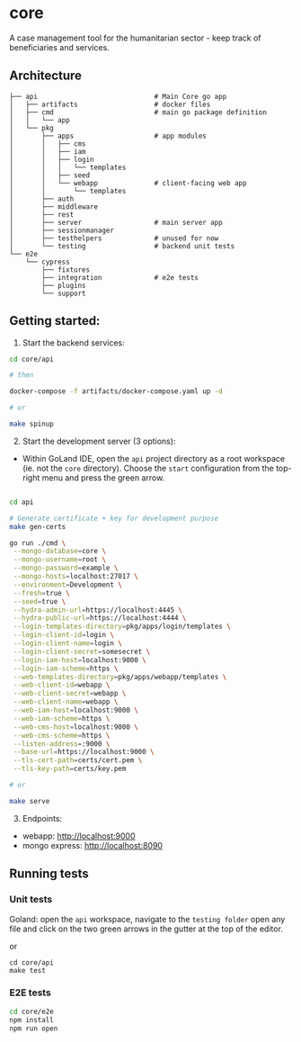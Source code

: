# core
A case management tool for the humanitarian sector - keep track of beneficiaries and services.

## Architecture

```
├── api                             # Main Core go app
│   ├── artifacts                   # docker files
│   ├── cmd                         # main go package definition
│   │   └── app
│   └── pkg                         
│       ├── apps                    # app modules    
│       │   ├── cms             
│       │   ├── iam
│       │   ├── login
│       │   │   └── templates
│       │   ├── seed
│       │   └── webapp              # client-facing web app
│       │       └── templates
│       ├── auth
│       ├── middleware
│       ├── rest
│       ├── server                  # main server app
│       ├── sessionmanager
│       ├── testhelpers             # unused for now
│       └── testing                 # backend unit tests
└── e2e                 
    └── cypress
        ├── fixtures
        ├── integration             # e2e tests
        ├── plugins
        └── support
```

## Getting started:

1. Start the backend services:
```bash
cd core/api

# then

docker-compose -f artifacts/docker-compose.yaml up -d

# or

make spinup
```


2. Start the development server (3 options):
 - Within GoLand IDE, open the `api` project directory as a root workspace (ie. not the `core` directory). Choose the `start` configuration from the top-right menu and press the green arrow.
 
 ```bash

 cd api
 
 # Generate certificate + key for development purpose
 make gen-certs

 go run ./cmd \
  --mongo-database=core \
  --mongo-username=root \
  --mongo-password=example \
  --mongo-hosts=localhost:27017 \
  --environment=Development \
  --fresh=true \
  --seed=true \
  --hydra-admin-url=https://localhost:4445 \
  --hydra-public-url=https://localhost:4444 \
  --login-templates-directory=pkg/apps/login/templates \
  --login-client-id=login \
  --login-client-name=login \
  --login-client-secret=somesecret \
  --login-iam-host=localhost:9000 \
  --login-iam-scheme=https \
  --web-templates-directory=pkg/apps/webapp/templates \
  --web-client-id=webapp \
  --web-client-secret=webapp \
  --web-client-name=webapp \
  --web-iam-host=localhost:9000 \
  --web-iam-scheme=https \
  --web-cms-host=localhost:9000 \
  --web-cms-scheme=https \
  --listen-address=:9000 \
  --base-url=https://localhost:9000 \
  --tls-cert-path=certs/cert.pem \
  --tls-key-path=certs/key.pem
 
 # or
 
 make serve
 ```
 
 
3. Endpoints:
 - webapp: [http://localhost:9000](http://localhost:9000)
 - mongo express: [http://localhost:8090](http://localhost:8090)
 
 
 ## Running tests
 
 ### Unit tests
 
 Goland: open the `api` workspace, navigate to the `testing folder` open any file and click on the two green arrows in the gutter at the top of the editor.

  or
  
 ```
 cd core/api
 make test
 ```
 
 ### E2E tests
 
 ```bash
 cd core/e2e
 npm install
 npm run open
 ```
